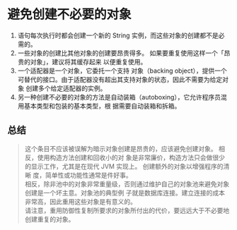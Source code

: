# 避免创建不必要的对象
1. 语句每次执行时都会创建一个新的 String 实例，而这些对象的创建都不是必需的。  
2. 一些对象的创建比其他对象的创建要昂贵得多。 如果要重复使用这样一个「昂贵的对象」，建议将其缓存起来
   以便重复使用。  
3. 一个适配器是一个对象，它委托一个支持
   对象（backing object），提供一个可替代的接口。由于适配器没有超出其支持对象的状态，因此不需要为给定对象
   创建多个给定适配器的实例。  
4. 另一种创建不必要的对象的方法是自动装箱（autoboxing），它允许程序员混用基本类型和包装的基本类型，根
   据需要自动装箱和拆箱。  
## 总结
>这个条目不应该被误解为暗示对象创建是昂贵的，应该避免创建对象。 相反，使用构造方法创建和回收小的对
象是非常廉价，构造方法只会做很少的显示工作，尤其是在现代 JVM 实现上。 创建额外的对象以增强程序的清晰
度，简单性或功能性通常是件好事。  
相反，除非池中的对象非常重量级，否则通过维护自己的对象池来避免对象创建是一个坏主意。对象池的典型例
子就是数据库连接。建立连接的成本非常高，因此重用这些对象是有意义的。  
请注意，重用防御性复制所要求的对象所付出的代价，要远远大于不必要地创建重复的对象。  